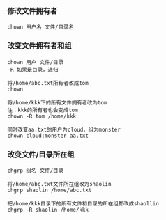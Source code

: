 ### 修改文件拥有者

```
chown 用户名 文件/目录名
```

### 改变文件拥有者和组

```
chown 用户 文件/目录
-R 如果是目录，递归
```

```
将/home/abc.txt所有者改成tom
chown 
```

```
将/home/kkk下的所有文件拥有者改为tom
注：kkk的所有者也会变成tom
chown -R tom /home/kkk 
```

```
同时改变aa.txt的用户为cloud，组为monster
chown cloud:monster aa.txt
```



### 改变文件/目录所在组

```
chgrp 组名 文件/目录
```

```
将/home/abc.txt文件所在组改为shaolin
chgrp shaolin /home/abc.txt
```

```
把/home/kkk目录下的所有文件和目录的所在组都改成shaollin
chgrp -R shaolin /home/kkk
```

